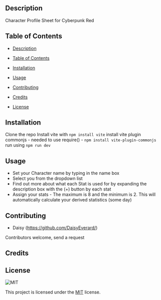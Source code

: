 

## Description

Character Profile Sheet for Cyberpunk Red

<!-- [Link to deployed site]() -->


## Table of Contents

- [Description](#description)

- [Table of Contents](#table-of-contents)

- [Installation](#installation)

- [Usage](#usage)

- [Contributing](#contributing)

- [Credits](#credits)

- [License](#license)


## Installation

Clone the repo
Install vite with `npm install vite`
install vite plugin commonjs - needed to use require() - `npm install vite-plugin-commonjs`
run using `npm run dev`

## Usage

- Set your Character name by typing in the name box
- Select you from the dropdown list
- Find out more about what each Stat is used for by expanding the description box with the (+) button by each stat
- Assign your stats - The maximum is 8 and the minimum is 2. 
This will automatically calculate your derived statistics (some day)


## Contributing

* Daisy (https://github.com/DaisyEverard/)

Contributors welcome, send a request

## Credits

## License

![MIT](https://img.shields.io/badge/License-MIT-brightgreen.svg)

This project is licensed under the [MIT](https://opensource.org/licenses/MIT) license.
